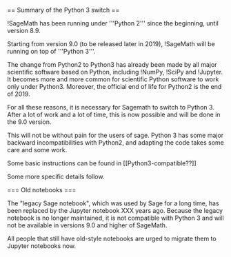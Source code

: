 == Summary of the Python 3 switch ==

!SageMath has been running under '''Python 2''' since the beginning, until version 8.9.

Starting from version 9.0 (to be released later in 2019), !SageMath will be running on top of '''Python 3'''.

The change from Python2 to Python3 has already been made by all major scientific software based on Python, including !NumPy, !SciPy and !Jupyter. It becomes more and more common for scientific Python software to work only under Python3. Moreover, the official end of life for Python2 is the end of 2019.

For all these reasons, it is necessary for Sagemath to switch to Python 3. After a lot of work and a lot of time, this is now possible and will be done in the 9.0 version.

This will not be without pain for the users of sage. Python 3 has some major backward incompatibilities with Python2, and adapting the code takes some care and some work.

Some basic instructions can be found in [[Python3-compatible??]]

Some more specific details follow.

=== Old notebooks ===

The "legacy Sage notebook", which was used by Sage for a long time, has been replaced by the Jupyter notebook XXX years ago. Because the legacy notebook is no longer maintained, it is not compatible with Python 3 and will not be available in versions 9.0 and higher of SageMath.

All people that still have old-style notebooks are urged to migrate them to Jupyter notebooks now.

